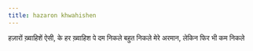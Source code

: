 ```yaml
---
title: hazaron khwahishen
---
```


हज़ारों ख़्वाहिशें ऐसी,
के हर ख़्वाहिश पे दम निकले
बहुत निकले मेरे अरमान,
लेकिन फिर भी कम निकले


